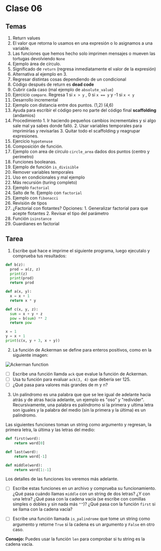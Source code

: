 # Clase 06

## Temas

1. Return values
  1. El valor que retorna lo usamos en una expresión o lo asignamos a una variable.
  2. Las funciones que hemos hecho solo imprimen mensajes o mueven las tortugas devolviendo `None`
  3. Ejemplo área de círculo.
  4. Significado de `return` (regresa inmediatamente el valor de la expresión)
  5. Alternativa al ejemplo en 3.
  6. Regresar distintas cosas dependiendo de un condicional
  7. Código después de return es **dead code**
  8. Cubrir cada caso (mal ejemplo de `absolute_value`)
  9. Ejercicio `compare`. Regresa 1 si `x > y` , 0 si `x == y` y -1 si `x < y`
2. Desarrollo incremental
  1. Ejemplo con distancia entre dos puntos. (1,2) (4,6)
  2. Ayuda para escribir el código pero no parte del código final **scaffolding** (andamios)
  3. Procedimiento
    1. Ir haciendo pequeños cambios incrementales y si algo sale mal ya sabes donde falló.
    2. Usar variables temporales para imprimirlas y revisarlas
    3. Quitar todo el scaffolding y reagrupar expresiones.
  4. Ejercicio `hypotenuse`
3. Composición de función.
  1. Ejemplo con area de circulo `circle_area` dados dos puntos (centro y perímetro)
4. Funciones booleanas.
  1. Ejemplo de función `is_divisible`
  2. Remover variables temporales
  3. Uso en condicionales y mal ejemplo
5. Más recursión (turing completo)
  1. Ejemplo `factorial`
  2. Salto de fe. Ejemplo con `factorial`
  3. Ejemplo con `fibonacci`
6. Revisión de tipos
  1. ¿Factorial con flotantes? Opciones:
    1. Generalizar factorial para que acepte flotantes
    2. Revisar el tipo del parámetro
  2. Función `isinstance`
  3. Guardianes en factorial


## Tarea

1. Escribe qué hace e imprime el siguiente programa, luego ejecutalo y comprueba tus resultados:

```python
def b(z):
  prod = a(z, z)
  print(z)
  print(prod)
  return prod

def a(x, y):
  x = x + 1
  return x * y

def c(x, y, z):
  sum = x + y + z
  pow = b(sum) ** 2
  return pow

x = 1
y = x + 1
print(c(x, y + 3, x + y))
```

2. La función de Ackerman se define para enteros positivos, como en la siguiente imagen:

![Ackerman function](https://wikimedia.org/api/rest_v1/media/math/render/svg/6e1707b67f7985e91e02de8fb65ed9d6049558a5)

  - [ ] Escribe una función llamda `ack` que evalue la función de Ackerman.
  - [ ] Usa tu función para evaluar `ack(3, 4)` que debería ser 125.
  - [ ] ¿Qué pasa para valores más grandes de m y n?

3. Un palíndromo es una palabra que que se lee igual de adelante hacia atrás y de atras hacia adelante, un ejemplo es "oso" y "redivider". Recursivamente, una palabra es palíndromo si la primera y ultima letra son iguales y la palabra del medio (sin la primera y la última) es un palíndromo.

Las siguientes funciones toman un string como argumento y regresan, la primera letra, la última y las letras del medio:

```python
def first(word):
    return word[0]

def last(word):
    return word[-1]

def middle(word):
    return word[1:-1]
```

Los detalles de las funciones los veremos más adelante.

- [ ] Escribe estas funciones en un archivo y comprueba su funcionamiento. ¿Qué pasa cuándo llamas `middle` con un string de dos letras? ¿Y con una letra? ¿Qué pasa con la cadena vacía (se escribe con comillas simples o dobles y sin nada más `""`)? ¿Qué pasa con la función `first` si se llama con la cadena vacía?

- [ ] Escribe una función llamada `is_palindrome` que tome un string como argumento y retorne `True` si la cadena es un argumento y `False` en otro caso.

**Consejo:** Puedes usar la función `len` para comprobar si tu string es la cadena vacía.
